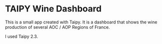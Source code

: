 # TAIPY Wine Dashboard

This is a small app created with Taipy. It is a dashboard that shows the wine production of several AOC / AOP Regions of France.

I used Taipy 2.3.



